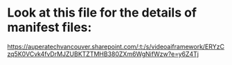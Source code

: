 # Look at this file for the details of manifest files:
https://auperatechvancouver.sharepoint.com/:t:/s/videoaiframework/ERYzCzq5K0VCvk4fvDrMJZUBKTZTMHB380ZXm6WgNifWzw?e=y6Z4Tj



